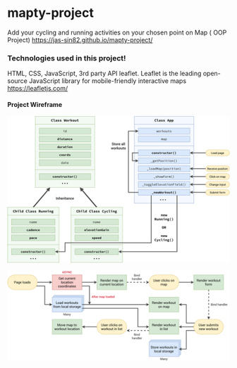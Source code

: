 # mapty-project
Add your cycling and running activities on your chosen point on Map ( OOP Project)
https://jas-sin82.github.io/mapty-project/
### Technologies used in this project!
HTML, CSS, JavaScript, 3rd party API leaflet. Leaflet is the leading open-source JavaScript library for mobile-friendly interactive maps
https://leafletjs.com/
#### Project Wireframe
![Project-Architecture](Mapty-architecture-part-1.png)

![Project-FlowChart](Mapty-flowchart.png)
